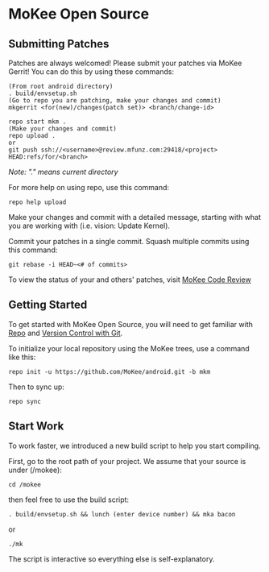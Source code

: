 MoKee Open Source
===========

Submitting Patches
------------------
Patches are always welcomed!  Please submit your patches via MoKee Gerrit! You can do this by using these commands:

    (From root android directory)
    . build/envsetup.sh
    (Go to repo you are patching, make your changes and commit)
    mkgerrit <for(new)/changes(patch set)> <branch/change-id>

    repo start mkm .
    (Make your changes and commit)
    repo upload .
    or
    git push ssh://<username>@review.mfunz.com:29418/<project> HEAD:refs/for/<branch>

*Note: "." means current directory*

For more help on using repo, use this command:

    repo help upload

Make your changes and commit with a detailed message, starting with what you are working with (i.e. vision: Update Kernel).

Commit your patches in a single commit. Squash multiple commits using this command:

    git rebase -i HEAD~<# of commits>

To view the status of your and others' patches, visit [MoKee Code Review](http://review.mfunz.com/)


Getting Started
---------------

To get started with MoKee Open Source, you will need to get
familiar with [Repo](https://source.android.com/source/using-repo.html) and [Version Control with Git](https://source.android.com/source/version-control.html).

To initialize your local repository using the MoKee trees, use a command like this:

    repo init -u https://github.com/MoKee/android.git -b mkm

Then to sync up:

    repo sync

Start Work
----------

To work faster, we introduced a new build script to help you start compiling.

First, go to the root path of your project. We assume that your source is under
(/mokee):

    cd /mokee

then feel free to use the build script:

    . build/envsetup.sh && lunch (enter device number) && mka bacon

or

    ./mk

The script is interactive so everything else is self-explanatory.
